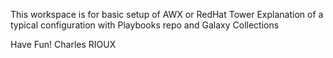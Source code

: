This workspace is for basic setup of AWX or RedHat Tower
Explanation of a typical configuration with Playbooks repo and Galaxy Collections

Have Fun!
Charles RIOUX